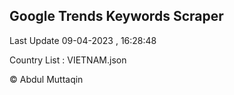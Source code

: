 

## Google Trends Keywords Scraper 
 
Last Update 09-04-2023 , 16:28:48

Country List :
VIETNAM.json



© Abdul Muttaqin 
